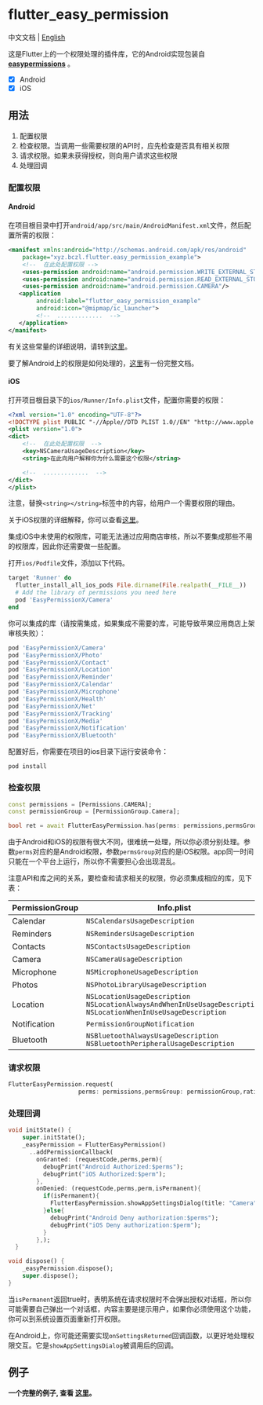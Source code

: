 # flutter_easy_permission

中文文档 |  [English](README.md)

这是Flutter上的一个权限处理的插件库，它的Android实现包装自 **[easypermissions](https://github.com/googlesamples/easypermissions)** 。


- [x]  Android
- [x]  iOS

## 用法

1. 配置权限
2. 检查权限。当调用一些需要权限的API时，应先检查是否具有相关权限
3. 请求权限。如果未获得授权，则向用户请求这些权限
4. 处理回调

### 配置权限

#### Android

在项目根目录中打开`android/app/src/main/AndroidManifest.xml`文件，然后配置所需的权限：

```xml
<manifest xmlns:android="http://schemas.android.com/apk/res/android"
    package="xyz.bczl.flutter.easy_permission_example">
    <!--  在此处配置权限 -->
    <uses-permission android:name="android.permission.WRITE_EXTERNAL_STORAGE"/>
    <uses-permission android:name="android.permission.READ_EXTERNAL_STORAGE"/>
    <uses-permission android:name="android.permission.CAMERA"/>
   <application
        android:label="flutter_easy_permission_example"
        android:icon="@mipmap/ic_launcher">
        <!--  .............  -->
   </application>
</manifest>
```

有关这些常量的详细说明，请转到[这里](https://developer.android.google.cn/reference/android/Manifest.permission#summary)。

要了解Android上的权限是如何处理的，[这里](https://developer.android.google.cn/guide/topics/permissions/overview)有一份完整文档。

#### iOS

打开项目根目录下的`ios/Runner/Info.plist`文件，配置你需要的权限：

```xml
<?xml version="1.0" encoding="UTF-8"?>
<!DOCTYPE plist PUBLIC "-//Apple//DTD PLIST 1.0//EN" "http://www.apple.com/DTDs/PropertyList-1.0.dtd">
<plist version="1.0">
<dict>
    <!--  在此处配置权限  -->
    <key>NSCameraUsageDescription</key>
	<string>在此向用户解释你为什么需要这个权限</string>

    <!--  .............  -->
</dict>
</plist>
```

注意，替换`<string></string>`标签中的内容，给用户一个需要权限的理由。

关于iOS权限的详细解释，你可以查看[这里](https://developer.apple.com/library/archive/documentation/General/Reference/InfoPlistKeyReference/Articles/CocoaKeys.html#//apple_ref/doc/uid/TP40009251-SW17)。

集成iOS中未使用的权限库，可能无法通过应用商店审核，所以不要集成那些不用的权限库，因此你还需要做一些配置。

打开`ios/Podfile`文件，添加以下代码。

```ruby
target 'Runner' do
  flutter_install_all_ios_pods File.dirname(File.realpath(__FILE__))
  # Add the library of permissions you need here
  pod 'EasyPermissionX/Camera'
end
```
你可以集成的库（请按需集成，如果集成不需要的库，可能导致苹果应用商店上架审核失败）：
```ruby
pod 'EasyPermissionX/Camera'
pod 'EasyPermissionX/Photo'
pod 'EasyPermissionX/Contact'
pod 'EasyPermissionX/Location'
pod 'EasyPermissionX/Reminder'
pod 'EasyPermissionX/Calendar'
pod 'EasyPermissionX/Microphone'
pod 'EasyPermissionX/Health'
pod 'EasyPermissionX/Net'
pod 'EasyPermissionX/Tracking'
pod 'EasyPermissionX/Media'
pod 'EasyPermissionX/Notification'
pod 'EasyPermissionX/Bluetooth'
```

配置好后，你需要在项目的ios目录下运行安装命令：

```shell
pod install
```

### 检查权限

```dart
const permissions = [Permissions.CAMERA];
const permissionGroup = [PermissionGroup.Camera];

bool ret = await FlutterEasyPermission.has(perms: permissions,permsGroup: permissionGroup);
```

由于Android和iOS的权限有很大不同，很难统一处理，所以你必须分别处理。参数`perms`对应的是Android权限，参数`permsGroup`对应的是iOS权限。app同一时间只能在一个平台上运行，所以你不需要担心会出现混乱。

注意API和库之间的关系，要检查和请求相关的权限，你必须集成相应的库，见下表：

| PermissionGroup | Info.plist                                                   | Integrated lib               |
| --------------- | ------------------------------------------------------------ | ---------------------------- |
| Calendar        | `NSCalendarsUsageDescription`                                | EasyPermissionX/Calendar     |
| Reminders       | `NSRemindersUsageDescription`                                | EasyPermissionX/Reminder     |
| Contacts        | `NSContactsUsageDescription`                                 | EasyPermissionX/Contact      |
| Camera          | `NSCameraUsageDescription`                                   | EasyPermissionX/Camera       |
| Microphone      | `NSMicrophoneUsageDescription`                               | EasyPermissionX/Microphone   |
| Photos          | `NSPhotoLibraryUsageDescription`                             | EasyPermissionX/Photo        |
| Location        | `NSLocationUsageDescription`<br /> `NSLocationAlwaysAndWhenInUseUsageDescription`<br /> `NSLocationWhenInUseUsageDescription` | EasyPermissionX/Location     |
| Notification    | `PermissionGroupNotification`                                | EasyPermissionX/Notification |
| Bluetooth       | `NSBluetoothAlwaysUsageDescription`<br /> `NSBluetoothPeripheralUsageDescription` | EasyPermissionX/Bluetooth    |

### 请求权限
```dart
FlutterEasyPermission.request(
                    perms: permissions,permsGroup: permissionGroup,rationale:"Test permission requests here");
```

### 处理回调

```dart
void initState() {
    super.initState();
    _easyPermission = FlutterEasyPermission()
      ..addPermissionCallback(
        onGranted: (requestCode,perms,perm){
          debugPrint("Android Authorized:$perms");
          debugPrint("iOS Authorized:$perm");
        },
        onDenied: (requestCode,perms,perm,isPermanent){
          if(isPermanent){
            FlutterEasyPermission.showAppSettingsDialog(title: "Camera");
          }else{
            debugPrint("Android Deny authorization:$perms");
            debugPrint("iOS Deny authorization:$perm");
          }
        },);
  }

void dispose() {
    _easyPermission.dispose();
    super.dispose();
}
```

当`isPermanent`返回true时，表明系统在请求权限时不会弹出授权对话框，所以你可能需要自己弹出一个对话框，内容主要是提示用户，如果你必须使用这个功能，你可以到系统设置页面重新打开权限。

在Android上，你可能还需要实现`onSettingsReturned`回调函数，以更好地处理权限交互。它是`showAppSettingsDialog`被调用后的回调。

## 例子

**一个完整的例子, 查看 [这里](https://github.com/arcticfox1919/flutter_easy_permission/blob/main/example/lib/main.dart)。**
